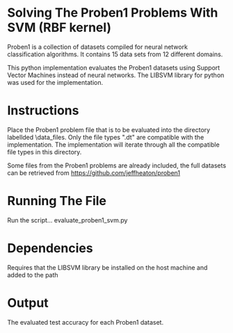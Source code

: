 Solving The Proben1 Problems With SVM (RBF kernel)
==================================================

Proben1 is a collection of datasets compiled for neural network classification algorithms. It contains 15 data sets from 
12 different domains. 

This python implementation evaluates the Proben1 datasets using Support
Vector Machines instead of neural networks. The LIBSVM library for python was used for the implementation.

Instructions
============

Place the Proben1 problem file that is to be evaluated into the directory 
labellded \data_files. Only the file types ".dt" are compatible with the 
implementation. The implementation will iterate through all the compatible 
file types in this directory.

Some files from the Proben1 problems are already included, the full datasets can
be retrieved from https://github.com/jeffheaton/proben1

Running The File
================

Run the script... evaluate_proben1_svm.py

Dependencies
============

Requires that the LIBSVM library be installed on the host machine and added to the path

Output
======

The evaluated test accuracy for each Proben1 dataset.
